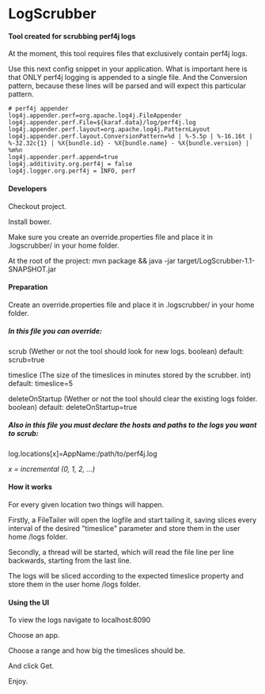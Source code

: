 # LogScrubber

#### Tool created for scrubbing perf4j logs

At the moment, this tool requires files that exclusively contain perf4j logs.

Use this next config snippet in your application.  What is important here is that ONLY perf4j logging is appended to a single file.  And the Conversion pattern, because these lines will be parsed and will expect this particular pattern.

  ```
  # perf4j appender
  log4j.appender.perf=org.apache.log4j.FileAppender
  log4j.appender.perf.File=${karaf.data}/log/perf4j.log
  log4j.appender.perf.layout=org.apache.log4j.PatternLayout
  log4j.appender.perf.layout.ConversionPattern=%d | %-5.5p | %-16.16t | %-32.32c{1} | %X{bundle.id} - %X{bundle.name} - %X{bundle.version} | %m%n
  log4j.appender.perf.append=true
  log4j.additivity.org.perf4j = false
  log4j.logger.org.perf4j = INFO, perf
  ```

#### Developers

Checkout project.

Install bower.

Make sure you create an override.properties file and place it in .logscrubber/ in your home folder.

At the root of the project: mvn package && java -jar target/LogScrubber-1.1-SNAPSHOT.jar

#### Preparation

Create an override.properties file and place it in .logscrubber/ in your home folder.

##### In this file you can override:

scrub (Wether or not the tool should look for new logs.  boolean)  default: scrub=true 

timeslice (The size of the timeslices in minutes stored by the scrubber.  int)  default: timeslice=5 

deleteOnStartup (Wether or not the tool should clear the existing logs folder.  boolean)  default: deleteOnStartup=true

##### Also in this file you must declare the hosts and paths to the logs you want to scrub:

log.locations[x]=AppName:/path/to/perf4j.log

*x = incremental (0, 1, 2, ...)*

#### How it works

For every given location two things will happen.

Firstly, a FileTailer will open the logfile and start tailing it, saving slices every interval of the desired "timeslice" parameter and store them in the user home /logs folder.

Secondly, a thread will be started, which will read the file line per line backwards, starting from the last line.

The logs will be sliced according to the expected timeslice property and store them in the user home /logs folder.

#### Using the UI

To view the logs navigate to localhost:8090

Choose an app.

Choose a range and how big the timeslices should be.

And click Get.

Enjoy.

